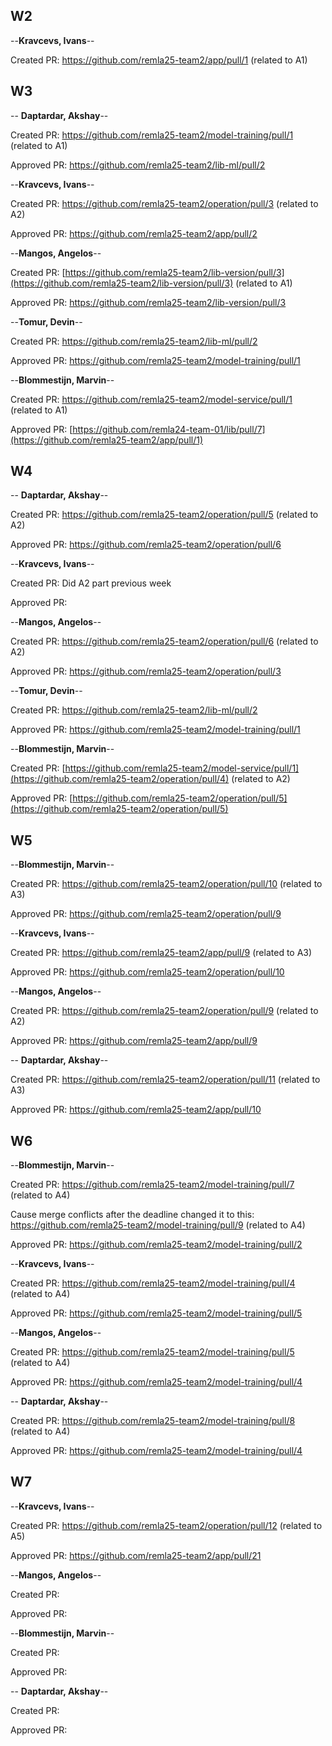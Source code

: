 ## W2

--**Kravcevs, Ivans**--

Created PR: https://github.com/remla25-team2/app/pull/1 (related to A1)


## W3
-- **Daptardar, Akshay**--

Created PR: https://github.com/remla25-team2/model-training/pull/1 (related to A1)

Approved PR: https://github.com/remla25-team2/lib-ml/pull/2

--**Kravcevs, Ivans**--

Created PR: https://github.com/remla25-team2/operation/pull/3 (related to A2)

Approved PR: https://github.com/remla25-team2/app/pull/2

--**Mangos, Angelos**--

Created PR: [https://github.com/remla25-team2/lib-version/pull/3](https://github.com/remla25-team2/lib-version/pull/3) (related to A1)

Approved PR: https://github.com/remla25-team2/lib-version/pull/3

--**Tomur, Devin**--

Created PR: https://github.com/remla25-team2/lib-ml/pull/2

Approved PR: https://github.com/remla25-team2/model-training/pull/1

--**Blommestijn, Marvin**--

Created PR: https://github.com/remla25-team2/model-service/pull/1 (related to A1)

Approved PR: [https://github.com/remla24-team-01/lib/pull/7](https://github.com/remla25-team2/app/pull/1)

## W4
-- **Daptardar, Akshay**--

Created PR: https://github.com/remla25-team2/operation/pull/5 (related to A2)

Approved PR: https://github.com/remla25-team2/operation/pull/6

--**Kravcevs, Ivans**--

Created PR: Did A2 part previous week

Approved PR: 

--**Mangos, Angelos**--

Created PR: https://github.com/remla25-team2/operation/pull/6 (related to A2)

Approved PR: https://github.com/remla25-team2/operation/pull/3

--**Tomur, Devin**--

Created PR: https://github.com/remla25-team2/lib-ml/pull/2

Approved PR: https://github.com/remla25-team2/model-training/pull/1

--**Blommestijn, Marvin**--

Created PR: [https://github.com/remla25-team2/model-service/pull/1](https://github.com/remla25-team2/operation/pull/4) (related to A2)

Approved PR: [https://github.com/remla25-team2/operation/pull/5](https://github.com/remla25-team2/operation/pull/5)


## W5
--**Blommestijn, Marvin**--

Created PR: https://github.com/remla25-team2/operation/pull/10 (related to A3)

Approved PR: https://github.com/remla25-team2/operation/pull/9

--**Kravcevs, Ivans**--

Created PR: https://github.com/remla25-team2/app/pull/9 (related to A3)

Approved PR: https://github.com/remla25-team2/operation/pull/10

--**Mangos, Angelos**--

Created PR: https://github.com/remla25-team2/operation/pull/9 (related to A2)

Approved PR: https://github.com/remla25-team2/app/pull/9

-- **Daptardar, Akshay**--

Created PR: https://github.com/remla25-team2/operation/pull/11 (related to A3)

Approved PR: https://github.com/remla25-team2/app/pull/10

## W6

--**Blommestijn, Marvin**--

Created PR: https://github.com/remla25-team2/model-training/pull/7 (related to A4) 

Cause merge conflicts after the deadline changed it to this: https://github.com/remla25-team2/model-training/pull/9 (related to A4)

Approved PR:  https://github.com/remla25-team2/model-training/pull/2 

--**Kravcevs, Ivans**--

Created PR: https://github.com/remla25-team2/model-training/pull/4 (related to A4)

Approved PR: https://github.com/remla25-team2/model-training/pull/5

--**Mangos, Angelos**--

Created PR: https://github.com/remla25-team2/model-training/pull/5 (related to A4)

Approved PR: https://github.com/remla25-team2/model-training/pull/4

-- **Daptardar, Akshay**--

Created PR: https://github.com/remla25-team2/model-training/pull/8 (related to A4)

Approved PR: https://github.com/remla25-team2/model-training/pull/4

## W7

--**Kravcevs, Ivans**--

Created PR: https://github.com/remla25-team2/operation/pull/12 (related to A5)

Approved PR: https://github.com/remla25-team2/app/pull/21

--**Mangos, Angelos**--

Created PR: 

Approved PR: 

--**Blommestijn, Marvin**--

Created PR: 

Approved PR:  

-- **Daptardar, Akshay**--

Created PR: 

Approved PR:
